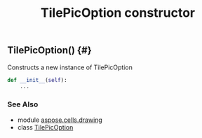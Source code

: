 ﻿---
title: TilePicOption constructor
second_title: Aspose.Cells for Python via .NET API References
description: 
type: docs
weight: 10
url: /aspose.cells.drawing/tilepicoption/__init__/
is_root: false
---

## TilePicOption() {#}

Constructs a new instance of TilePicOption



```python
def __init__(self):
    ...
```





### See Also
* module [aspose.cells.drawing](../../)
* class [TilePicOption](/cells/python-net/aspose.cells.drawing/tilepicoption)
